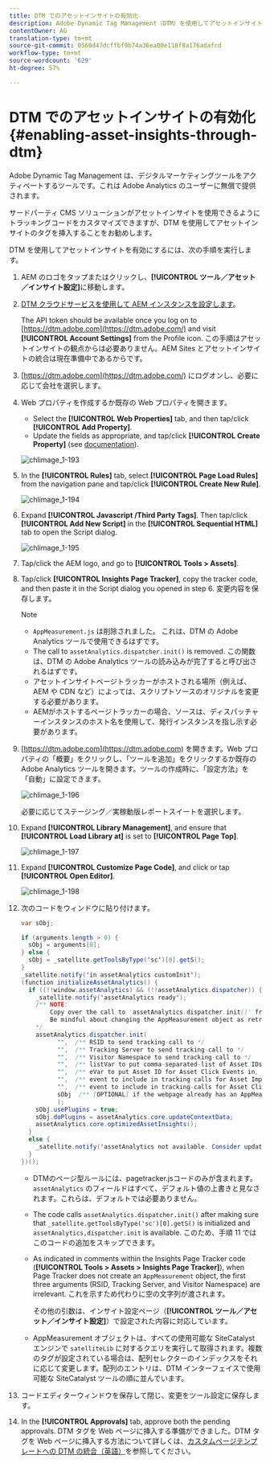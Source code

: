 ```yaml
---
title: DTM でのアセットインサイトの有効化
description: Adobe Dynamic Tag Management（DTM）を使用してアセットインサイトを有効にする方法を学習します。
contentOwner: AG
translation-type: tm+mt
source-git-commit: 0560d47dcffbf9b74a36ea00e118f8a176adafcd
workflow-type: tm+mt
source-wordcount: '629'
ht-degree: 57%

---
```



# DTM でのアセットインサイトの有効化 {#enabling-asset-insights-through-dtm}

Adobe Dynamic Tag Management は、デジタルマーケティングツールをアクティベートするツールです。これは Adobe Analytics のユーザーに無償で提供されます。

サードパーティ CMS ソリューションがアセットインサイトを使用できるようにトラッキングコードをカスタマイズできますが、DTM を使用してアセットインサイトのタグを挿入することをお勧めします。

DTM を使用してアセットインサイトを有効にするには、次の手順を実行します。

1. AEM のロゴをタップまたはクリックし、**[!UICONTROL ツール／アセット／インサイト設定]**&#x200B;に移動します。
1. [DTM クラウドサービスを使用して AEM インスタンスを設定します](../sites-administering/dtm.md)。

   The API token should be available once you log on to [https://dtm.adobe.com](https://dtm.adobe.com/) and visit **[!UICONTROL Account Settings]** from the Profile icon. この手順はアセットインサイトの観点からは必要ありません。AEM Sites とアセットインサイトの統合は現在準備中であるからです。

1. [https://dtm.adobe.com](https://dtm.adobe.com/) にログオンし、必要に応じて会社を選択します。
1. Web プロパティを作成するか既存の Web プロパティを開きます。

   * Select the **[!UICONTROL Web Properties]** tab, and then tap/click **[!UICONTROL Add Property]**.
   * Update the fields as appropriate, and tap/click **[!UICONTROL Create Property]** (see [documentation](https://helpx.adobe.com/jp/experience-manager/using/dtm.html)).

   ![chlimage_1-193](assets/chlimage_1-193.png)

1. In the **[!UICONTROL Rules]** tab, select **[!UICONTROL Page Load Rules]** from the navigation pane and tap/click **[!UICONTROL Create New Rule]**.

   ![chlimage_1-194](assets/chlimage_1-194.png)

1. Expand **[!UICONTROL Javascript /Third Party Tags]**. Then tap/click **[!UICONTROL Add New Script]** in the **[!UICONTROL Sequential HTML]** tab to open the Script dialog.

   ![chlimage_1-195](assets/chlimage_1-195.png)

1. Tap/click the AEM logo, and go to **[!UICONTROL Tools > Assets]**.
1. Tap/click **[!UICONTROL Insights Page Tracker]**, copy the tracker code, and then paste it in the Script dialog you opened in step 6. 変更内容を保存します。

   >[!NOTE]
   >
   >* `AppMeasurement.js` は削除されました。 これは、DTM の Adobe Analytics ツールで使用できるはずです。
   >* The call to `assetAnalytics.dispatcher.init()` is removed. この関数は、DTM の Adobe Analytics ツールの読み込みが完了すると呼び出されるはずです。
   >* アセットインサイトページトラッカーがホストされる場所（例えば、AEM や CDN など）によっては、スクリプトソースのオリジナルを変更する必要があります。
   >* AEMがホストするページトラッカーの場合、ソースは、ディスパッチャーインスタンスのホスト名を使用して、発行インスタンスを指し示す必要があります。



1. [https://dtm.adobe.com](https://dtm.adobe.com) を開きます。Web プロパティの「概要」をクリックし、「ツールを追加」をクリックするか既存の Adobe Analytics ツールを開きます。ツールの作成時に、「設定方法」を「自動」に設定できます。

   ![chlimage_1-196](assets/chlimage_1-196.png)

   必要に応じてステージング／実稼動版レポートスイートを選択します。

1. Expand **[!UICONTROL Library Management]**, and ensure that **[!UICONTROL Load Library at]** is set to **[!UICONTROL Page Top]**.

   ![chlimage_1-197](assets/chlimage_1-197.png)

1. Expand **[!UICONTROL Customize Page Code]**, and click or tap **[!UICONTROL Open Editor]**.

   ![chlimage_1-198](assets/chlimage_1-198.png)

1. 次のコードをウィンドウに貼り付けます。

   ```java
   var sObj;
   
   if (arguments.length > 0) {
     sObj = arguments[0];
   } else {
     sObj = _satellite.getToolsByType('sc')[0].getS();
   }
   _satellite.notify('in assetAnalytics customInit');
   (function initializeAssetAnalytics() {
     if ((!!window.assetAnalytics) && (!!assetAnalytics.dispatcher)) {
       _satellite.notify('assetAnalytics ready');
       /** NOTE:
           Copy over the call to 'assetAnalytics.dispatcher.init()' from Assets Pagetracker
           Be mindful about changing the AppMeasurement object as retrieved above.
       */
       assetAnalytics.dispatcher.init(
             "",  /** RSID to send tracking-call to */
             "",  /** Tracking Server to send tracking-call to */
             "",  /** Visitor Namespace to send tracking-call to */
             "",  /** listVar to put comma-separated-list of Asset IDs for Asset Impression Events in tracking-call, e.g. 'listVar1' */
             "",  /** eVar to put Asset ID for Asset Click Events in, e.g. 'eVar3' */
             "",  /** event to include in tracking-calls for Asset Impression Events, e.g. 'event8' */
             "",  /** event to include in tracking-calls for Asset Click Events, e.g. 'event7' */
             sObj  /** [OPTIONAL] if the webpage already has an AppMeasurement object, please include the object here. If unspecified, Pagetracker Core shall create its own AppMeasurement object */
             );
       sObj.usePlugins = true;
       sObj.doPlugins = assetAnalytics.core.updateContextData;
       assetAnalytics.core.optimizedAssetInsights();
     }
     else {
       _satellite.notify('assetAnalytics not available. Consider updating the Custom Page Code', 4);
     }
   })();
   ```

   * DTMのページ型ルールには、pagetracker.jsコードのみが含まれます。 `assetAnalytics` のフィールドはすべて、デフォルト値の上書きと見なされます。これらは、デフォルトでは必要ありません。
   * The code calls `assetAnalytics.dispatcher.init()` after making sure that `_satellite.getToolsByType('sc')[0].getS()` is initialized and `assetAnalytics,dispatcher.init` is available. このため、手順 11 ではこのコードの追加をスキップできます。
   * As indicated in comments within the Insights Page Tracker code (**[!UICONTROL Tools > Assets > Insights Page Tracker]**), when Page Tracker does not create an `AppMeasurement` object, the first three arguments (RSID, Tracking Server, and Visitor Namespace) are irrelevant. これを示すため代わりに空の文字列が渡されます。

       その他の引数は、インサイト設定ページ（**[!UICONTROL ツール／アセット／インサイト設定]**）で設定された内容に対応しています。

   * AppMeasurement オブジェクトは、すべての使用可能な SiteCatalyst エンジンで `satelliteLib` に対するクエリを実行して取得されます。複数のタグが設定されている場合は、配列セレクターのインデックスをそれに応じて変更します。配列のエントリは、DTM インターフェイスで使用可能な SiteCatalyst ツールの順に並んでいます。

1. コードエディターウィンドウを保存して閉じ、変更をツール設定に保存します。
1. In the **[!UICONTROL Approvals]** tab, approve both the pending approvals. DTM タグを Web ページに挿入する準備ができました。DTM タグを Web ページに挿入する方法について詳しくは、[カスタムページテンプレートへの DTM の統合（英語）](https://blogs.adobe.com/experiencedelivers/experience-management/integrating-dtm-custom-aem6-page-template/)を参照してください。
